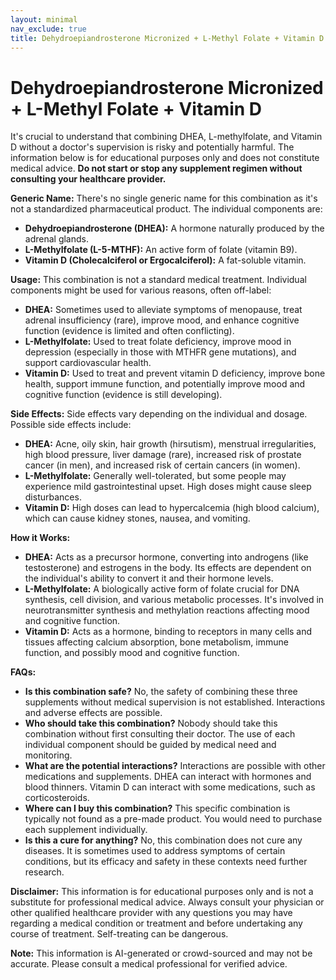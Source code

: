 ```yaml
---
layout: minimal
nav_exclude: true
title: Dehydroepiandrosterone Micronized + L-Methyl Folate + Vitamin D
---
```


# Dehydroepiandrosterone Micronized + L-Methyl Folate + Vitamin D

It's crucial to understand that combining DHEA, L-methylfolate, and Vitamin D without a doctor's supervision is risky and potentially harmful.  The information below is for educational purposes only and does not constitute medical advice.  **Do not start or stop any supplement regimen without consulting your healthcare provider.**

**Generic Name:**  There's no single generic name for this combination as it's not a standardized pharmaceutical product.  The individual components are:

* **Dehydroepiandrosterone (DHEA):**  A hormone naturally produced by the adrenal glands.
* **L-Methylfolate (L-5-MTHF):** An active form of folate (vitamin B9).
* **Vitamin D (Cholecalciferol or Ergocalciferol):** A fat-soluble vitamin.

**Usage:** This combination is not a standard medical treatment.  Individual components might be used for various reasons, often off-label:

* **DHEA:**  Sometimes used to alleviate symptoms of menopause, treat adrenal insufficiency (rare), improve mood, and enhance cognitive function (evidence is limited and often conflicting).
* **L-Methylfolate:**  Used to treat folate deficiency, improve mood in depression (especially in those with MTHFR gene mutations), and support cardiovascular health.
* **Vitamin D:**  Used to treat and prevent vitamin D deficiency, improve bone health, support immune function, and potentially improve mood and cognitive function (evidence is still developing).


**Side Effects:**  Side effects vary depending on the individual and dosage.  Possible side effects include:

* **DHEA:** Acne, oily skin, hair growth (hirsutism), menstrual irregularities, high blood pressure, liver damage (rare), increased risk of prostate cancer (in men), and increased risk of certain cancers (in women).
* **L-Methylfolate:** Generally well-tolerated, but some people may experience mild gastrointestinal upset.  High doses might cause sleep disturbances.
* **Vitamin D:**  High doses can lead to hypercalcemia (high blood calcium), which can cause kidney stones, nausea, and vomiting.


**How it Works:**

* **DHEA:**  Acts as a precursor hormone, converting into androgens (like testosterone) and estrogens in the body.  Its effects are dependent on the individual's ability to convert it and their hormone levels.
* **L-Methylfolate:**  A biologically active form of folate crucial for DNA synthesis, cell division, and various metabolic processes. It's involved in neurotransmitter synthesis and methylation reactions affecting mood and cognitive function.
* **Vitamin D:**  Acts as a hormone, binding to receptors in many cells and tissues affecting calcium absorption, bone metabolism, immune function, and possibly mood and cognitive function.


**FAQs:**

* **Is this combination safe?**  No, the safety of combining these three supplements without medical supervision is not established.  Interactions and adverse effects are possible.
* **Who should take this combination?**  Nobody should take this combination without first consulting their doctor.  The use of each individual component should be guided by medical need and monitoring.
* **What are the potential interactions?**  Interactions are possible with other medications and supplements.  DHEA can interact with hormones and blood thinners.  Vitamin D can interact with some medications, such as corticosteroids.
* **Where can I buy this combination?**  This specific combination is typically not found as a pre-made product.  You would need to purchase each supplement individually.
* **Is this a cure for anything?** No, this combination does not cure any diseases.  It is sometimes used to address symptoms of certain conditions, but its efficacy and safety in these contexts need further research.


**Disclaimer:** This information is for educational purposes only and is not a substitute for professional medical advice.  Always consult your physician or other qualified healthcare provider with any questions you may have regarding a medical condition or treatment and before undertaking any course of treatment.  Self-treating can be dangerous.


**Note:** This information is AI-generated or crowd-sourced and may not be accurate. Please consult a medical professional for verified advice.